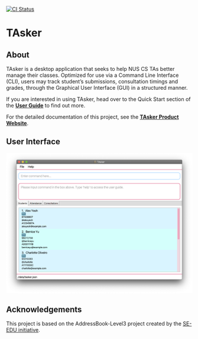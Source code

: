 [![CI Status](https://github.com/se-edu/addressbook-level3/workflows/Java%20CI/badge.svg)](https://github.com/AY2021S1-CS2103T-F11-1/tp/actions)

# TAsker
## About

TAsker is a desktop application that seeks to help NUS CS TAs better manage their classes. Optimized for use via a 
Command Line Interface (CLI), users may track student’s submissions, consultation timings and grades, through the 
Graphical User Interface (GUI) in a structured manner. 

If you are interested in using TAsker, head over to the Quick Start section of the **[User Guide](https://github.com/AY2021S1-CS2103T-F11-1/tp/blob/master/docs/UserGuide.md)** to find out more.

For the detailed documentation of this project, see the **[TAsker Product Website](ay2021s1-cs2103t-f11-1.github.io/tp)**.

## User Interface

![Ui](docs/images/Ui.png)

## Acknowledgements

This project is based on the AddressBook-Level3 project created by the [SE-EDU initiative](https://se-education.org).
